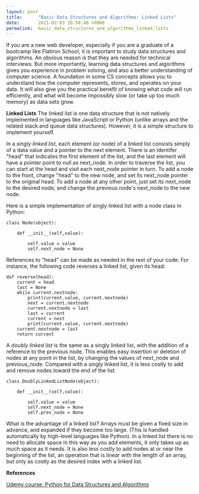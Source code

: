 ```yaml
---
layout: post
title:      "Basic Data Structures and Algorithms: Linked Lists"
date:       2021-02-03 20:58:40 +0000
permalink:  basic_data_structures_and_algorithms_linked_lists
---
```



If you are a new web developer, especially if you are a graduate of a bootcamp like Flatiron School, it is important to study data structures and algorithms. An obvious reason  is that they are needed for technical interviews. But more importantly, learning data structures and algorithms gives you experience in problem solving, and also a better understanding of computer science. A foundation in some CS concepts allows you to understand how the computer  represents, stores, and operates on your data. It will also give you the practical benefit of knowing what code will run efficiently, and what will become impossibly slow (or take up too much memory) as data sets grow.

**Linked Lists**
The linked list is one data structure that is not natively implemented in languages like JavaScript or Python (unlike arrays and the related stack and queue data structures). However, it is a simple structure to implement yourself.

In a *singly linked list*, each element (or node) of a linked list consists simply of a data value and a pointer to the next element. There is an identifer "head" that indicates the first element of the list, and the last element will have a pointer point to null as next_node.  In order to traverse the list, you can start at the head and visit each next_node pointer in turn. To add a node to the front, change "head" to the new node, and set its next_node pointer to the original head. To add a node at any other point, just set its next_node to the desired node, and change the previous node's next_node to the new node.

Here is a simple implementation of singly linked list with a node class in Python:
```
class Node(object):
    
    def __init__(self,value):
        
        self.value = value
        self.next_node = None
```
References to "head" can be made as needed in the rest of your code. For instance, the following code reverses a linked list, given its head:

```
def reverse(head):
    current = head
    last = None
    while current.nextnode:
        print(current.value, current.nextnode)
        next = current.nextnode
        current.nextnode = last
        last = current
        current = next
        print(current.value, current.nextnode)
    current.nextnode = last
    return current
```

A *doubly linked list* is the same as a singly linked list, with the addition of a reference to the previous node. This enables easy insertion or deletion of nodes at any point in the list, by changing the values of next_node and previous_node. Compared with a singly linked list, it is less costly to add and remove nodes toward  the end of the list.

```
class DoublyLinkedListNode(object):
    
    def __init__(self,value):
        
        self.value = value
        self.next_node = None
        self.prev_node = None
```

What is the advantage of a linked list? Arrays must be given a fixed size in advance, and expanded if they become too large. (This is handled automatically by high-level languages like Python). In a linked list there is no need to allocate space in this way as you add elements, it only takes up as much space as it needs. It is also less costly to add nodes at or near the beginning of the list, an operation that is linear with the length of an array, but only as costly as the desired index with a linked list.

**References**

[Udemy course: Python for Data Structures and Algorithms](https://www.udemy.com/course/python-for-data-structures-algorithms-and-interviews/learn/lecture/3179640#content)
